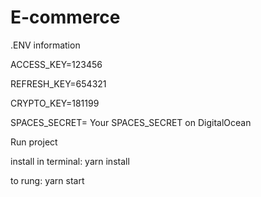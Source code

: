 # E-commerce



.ENV information

ACCESS_KEY=123456

REFRESH_KEY=654321

CRYPTO_KEY=181199

SPACES_SECRET= Your SPACES_SECRET on DigitalOcean


Run project

install in terminal: yarn install

to rung: yarn start
